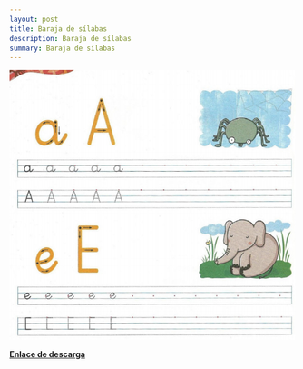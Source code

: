 ```yaml
---
layout: post
title: Baraja de sílabas
description: Baraja de sílabas
summary: Baraja de sílabas
---
```


![imagen](/images/69c8d18c-08e5-4554-8c65-9269b375b4d0.png)

[**Enlace de descarga**](https://drive.google.com/file/d/1MkPhq_kewgAsdSrLRs2PHDWiCJlR2D-V/view?usp=sharing)
